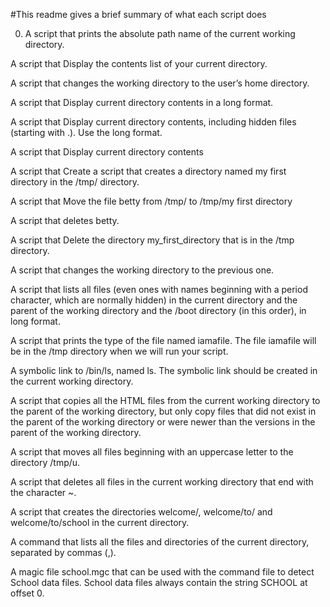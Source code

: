 #This readme gives a brief summary of what each script does

0. A script that prints the absolute path name of the current working directory.

A script that Display the contents list of your current directory.

A script that changes the working directory to the user’s home directory.

A script that Display current directory contents in a long format.

A script that Display current directory contents, including hidden files (starting with .). Use the long format.

A script that Display current directory contents

A script that Create a script that creates a directory named my first directory in the /tmp/ directory.

A script that Move the file betty from /tmp/ to /tmp/my first directory

A script that deletes betty.

A script that Delete the directory my_first_directory that is in the /tmp directory.

A script that changes the working directory to the previous one.

A script that lists all files (even ones with names beginning with a period character, which are normally hidden) in the current directory and the parent of the working directory and the /boot directory (in this order), in long format.

A script that prints the type of the file named iamafile. The file iamafile will be in the /tmp directory when we will run your script.

A symbolic link to /bin/ls, named ls. The symbolic link should be created in the current working directory.

A script that copies all the HTML files from the current working directory to the parent of the working directory, but only copy files that did not exist in the parent of the working directory or were newer than the versions in the parent of the working directory.

A script that moves all files beginning with an uppercase letter to the directory /tmp/u.

A script that deletes all files in the current working directory that end with the character ~.

A script that creates the directories welcome/, welcome/to/ and welcome/to/school in the current directory.

A command that lists all the files and directories of the current directory, separated by commas (,).

A magic file school.mgc that can be used with the command file to detect School data files. School data files always contain the string SCHOOL at offset 0.
